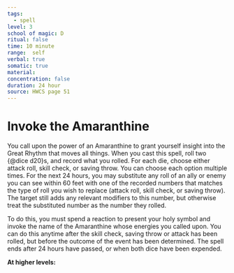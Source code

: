 ```yaml
---
tags:
  - spell
level: 3
school of magic: D
ritual: false
time: 10 minute
range:  self
verbal: true
somatic: true
material: 
concentration: false
duration: 24 hour
source: HWCS page 51
---
```

# Invoke the Amaranthine
You call upon the power of an Amaranthine to grant yourself insight into the Great Rhythm that moves all things. When you cast this spell, roll two {@dice d20}s, and record what you rolled. For each die, choose either attack roll, skill check, or saving throw. You can choose each option multiple times. For the next 24 hours, you may substitute any roll of an ally or enemy you can see within 60 feet with one of the recorded numbers that matches the type of roll you wish to replace (attack roll, skill check, or saving throw). The target still adds any relevant modifiers to this number, but otherwise treat the substituted number as the number they rolled.

To do this, you must spend a reaction to present your holy symbol and invoke the name of the Amaranthine whose energies you called upon. You can do this anytime after the skill check, saving throw or attack has been rolled, but before the outcome of the event has been determined. The spell ends after 24 hours have passed, or when both dice have been expended.

**At higher levels:** 